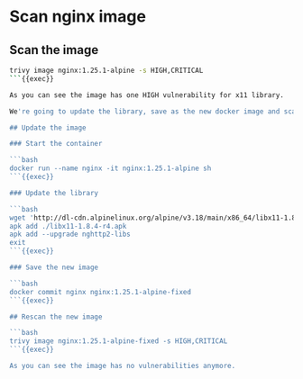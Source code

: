 # Scan nginx image

## Scan the image

```bash
trivy image nginx:1.25.1-alpine -s HIGH,CRITICAL
```{{exec}}

As you can see the image has one HIGH vulnerability for x11 library.

We're going to update the library, save as the new docker image and scan again.

## Update the image

### Start the container

```bash
docker run --name nginx -it nginx:1.25.1-alpine sh
```{{exec}}

### Update the library

```bash
wget 'http://dl-cdn.alpinelinux.org/alpine/v3.18/main/x86_64/libx11-1.8.4-r4.apk'
apk add ./libx11-1.8.4-r4.apk
apk add --upgrade nghttp2-libs
exit
```{{exec}}

### Save the new image

```bash
docker commit nginx nginx:1.25.1-alpine-fixed
```{{exec}}

## Rescan the new image

```bash
trivy image nginx:1.25.1-alpine-fixed -s HIGH,CRITICAL
```{{exec}}

As you can see the image has no vulnerabilities anymore.
